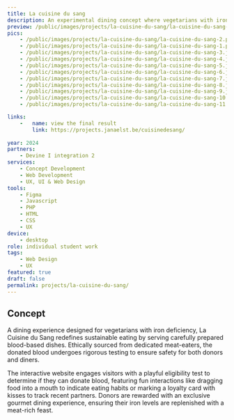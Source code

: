 ```yaml
---
title: La cuisine du sang
description: An experimental dining concept where vegetarians with iron deficiency enjoy carefully prepared blood-based dishes, ethically sourced from dedicated meat-eaters.
preview: /public/images/projects/la-cuisine-du-sang/la-cuisine-du-sang-1.png
pics:
    - /public/images/projects/la-cuisine-du-sang/la-cuisine-du-sang-2.png
    - /public/images/projects/la-cuisine-du-sang/la-cuisine-du-sang-1.png
    - /public/images/projects/la-cuisine-du-sang/la-cuisine-du-sang-3.jpeg
    - /public/images/projects/la-cuisine-du-sang/la-cuisine-du-sang-4.jpeg
    - /public/images/projects/la-cuisine-du-sang/la-cuisine-du-sang-5.jpeg
    - /public/images/projects/la-cuisine-du-sang/la-cuisine-du-sang-6.jpeg
    - /public/images/projects/la-cuisine-du-sang/la-cuisine-du-sang-7.jpeg
    - /public/images/projects/la-cuisine-du-sang/la-cuisine-du-sang-8.jpeg
    - /public/images/projects/la-cuisine-du-sang/la-cuisine-du-sang-9.jpeg
    - /public/images/projects/la-cuisine-du-sang/la-cuisine-du-sang-10.jpeg
    - /public/images/projects/la-cuisine-du-sang/la-cuisine-du-sang-11.jpeg

links:
    -   name: view the final result
        link: https://projects.janaelst.be/cuisinedesang/
        
year: 2024
partners:
    - Devine I integration 2
services:
    - Concept Development
    - Web Development
    - UX, UI & Web Design
tools:
    - Figma
    - Javascript
    - PHP
    - HTML
    - CSS
    - UX
device:
    - desktop
role: individual student work
tags:
    - Web Design
    - UX
featured: true
draft: false
permalink: projects/la-cuisine-du-sang/
---
```

## Concept
A dining experience designed for vegetarians with iron deficiency, La Cuisine du Sang redefines sustainable eating by serving carefully prepared blood-based dishes. Ethically sourced from dedicated meat-eaters, the donated blood undergoes rigorous testing to ensure safety for both donors and diners.

The interactive website engages visitors with a playful eligibility test to determine if they can donate blood, featuring fun interactions like dragging food into a mouth to indicate eating habits or marking a loyalty card with kisses to track recent partners. Donors are rewarded with an exclusive gourmet dining experience, ensuring their iron levels are replenished with a meat-rich feast.